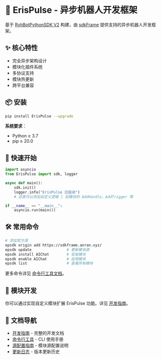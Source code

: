 # 🚀 ErisPulse - 异步机器人开发框架

基于 [RyhBotPythonSDK V2](https://github.com/runoneall/RyhBotPythonSDK2) 构建，由 [sdkFrame](https://github.com/runoneall/sdkFrame) 提供支持的异步机器人开发框架。

## ✨ 核心特性
- 完全异步架构设计
- 模块化插件系统
- 多协议支持
- 模块热更新
- 跨平台兼容

## 📦 安装

```bash
pip install ErisPulse --upgrade
```

**系统要求**：
- Python ≥ 3.7
- pip ≥ 20.0

## 🚀 快速开始

```python
import asyncio
from ErisPulse import sdk, logger

async def main():
    sdk.init()
    logger.info("ErisPulse 已启动")
    # 这里可以添加自定义逻辑 | 如模块的 AddHandle，AddTrigger 等

if __name__ == "__main__":
    asyncio.run(main())
```

## 🛠️ 常用命令

```bash
# 添加官方源
epsdk origin add https://sdkframe.anran.xyz/
epsdk update                # 更新模块源
epsdk install AIChat        # 安装模块
epsdk enable AIChat         # 启用模块
epsdk list                  # 查看所有模块
```
更多命令详见 [命令行工具文档](docs/CLI.md)。

## 🧩 模块开发

你可以通过实现自定义模块扩展 ErisPulse 功能。详见 [开发指南](docs/DEVELOPMENT.md)。

## 📖 文档导航
- [开发指南](docs/DEVELOPMENT.md) - 完整的开发文档
- [命令行工具](docs/CLI.md) - CLI 使用手册
- [源配置指南](docs/ORIGIN.md) - 模块源配置说明
- [更新日志](docs/CHANGELOG.md) - 版本更新历史
